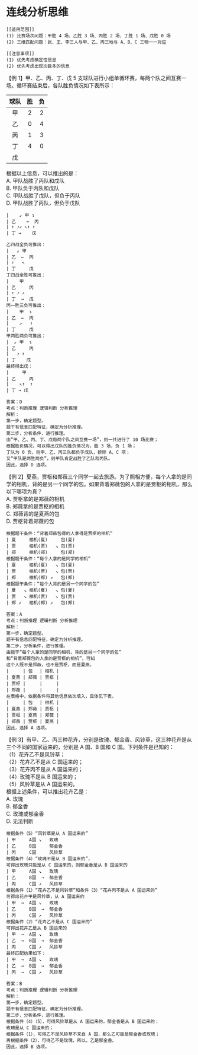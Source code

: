 # 连线分析思维

```
[[适用范围]]
(1) 比赛场次问题：甲胜 4 场、乙胜 3 场、丙胜 2 场、丁胜 1 场、戊胜 0 场
(2) 三维匹配问题：张、王、李三人与甲、乙、丙三地与 A、B、C 三物一一对应

[[注意事项]]
(1) 优先考虑确定性信息
(2) 优先考虑出现次数多的信息
```

【例 1】甲、乙、丙、丁、戊 5 支球队进行小组单循环赛，每两个队之间互赛一场。循环赛结束后，各队胜负情况如下表所示：

| 球队 | 胜  | 负  |
| :--: | :-: | :-: |
|  甲  |  2  |  2  |
|  乙  |  0  |  4  |
|  丙  |  1  |  3  |
|  丁  |  4  |  0  |
|  戊  |     |     |

根据以上信息，可以推出的是：  
A. 甲队战胜了丙队和戊队  
B. 甲队负于丙队和戊队  
C. 甲队战胜了戊队，但负于丙队  
D. 甲队战胜了丙队，但负于戊队

```
|    ↙ 甲 ↴
| 乙    ←  丙
| ↑ ⤴↗ ↖↑ ↑
| 丁 →    戊

乙四战全负可推出：
|   ↙ 甲
| 乙  ←  丙
| ↑   ↖
| 丁     戊
丁四战全胜可推出：
|    甲
| 乙     丙
| ↑ ⤴ ↗
| 丁  →  戊
丙一胜三负可推出：
|    甲  ↴
| 乙  ←  丙
|    ↗   ↑
| 丁     戊
甲两胜两负可推出：
|  ↙ 甲  ↴
| 乙     丙
|   ⤴ ↑
| 丁    戊
最终得出戊：
|     甲
| 乙     丙
|    ↖↑  ↑
| 丁 → 戊
```

```
答案：D
考点：判断推理 逻辑判断 分析推理
解析：
第一步，确定题型。
题干有信息匹配特征，确定为分析推理。
第二步，分析条件，进行推理。
由“甲、乙、丙、丁、戊每两个队之间互赛一场”，则一共进行了 10 场比赛；
根据胜负情况，可以得出戊队的胜负情况为，胜 3 场，负 1 场；
丁队为 0 负，则甲、乙、丙三队都负于戊队，排除 A、C 项；
又“甲队是两胜两负”，则甲队肯定战胜了乙队和丙队。
因此，选择 D 选项。
```

【例 2】夏燕，贾枢和郑薇三个同学一起去旅游。为了照相方便，每个人拿的是同学的相机，背的是另一个同学的包。如果背着郑薇包的人拿的是贾枢的相机，那么以下哪项为真？  
A. 贾枢拿的是郑薇的相机  
B. 郑薇拿的是贾枢的相机  
C. 郑薇背的是夏燕的包  
D. 贾枢背着郑薇的包

```
根据题干条件：“背着郑薇包得的人拿得是贾枢的相机”
| 夏     相机(夏)     包(夏)
| 贾     相机(贾)   ↘ 包(贾)
| 郑     相机(郑)     包(郑)
根据题干条件：“每个人拿的是同学的相机”
| 夏     相机(夏)   ↘ 包(夏)
| 贾     相机(贾)   ↘ 包(贾)
| 郑     相机(郑) ↗   包(郑)
根据题干条件：“每个人背的是另一个同学的包”
| 夏   ↘ 相机(夏)   ↘ 包(夏)
| 贾   ↘ 相机(贾)   ↘ 包(贾)
| 郑 ↗   相机(郑) ↗   包(郑)
```

```
答案：A
考点：判断推理 逻辑判断 分析推理
解析：
第一步，确定题型。
题干有信息匹配特征，确定为分析推理。
第二步，分析条件，进行推理。
由题干“每个人拿的是同学的相机，背的是另一个同学的包”
和“背着郑薇包的人拿的是贾枢的相机”，可知
这个人既不是郑薇，也不是贾枢，而是夏燕，
| 　　 | 包　 | 相机 |
| 夏燕 | 郑薇 | 贾枢 |
| 贾枢 | 　　 | 　　 |
| 郑薇 | 　　 | 　　 |
在表格中，依据条件将其他信息依次填入，具体见下表。
| 　　 | 包　 | 相机 |
| 夏燕 | 郑薇 | 贾枢 |
| 贾枢 | 夏燕 | 郑薇 |
| 郑薇 | 贾枢 | 夏燕 |
因此，选择 A 选项。
```

【例 3】有甲、乙、丙三种花卉，分别是玫瑰、郁金香、风铃草，这三种花卉是从三个不同的国家运来的，分别是 A 国、B 国和 C 国。下列条件是已知的：  
（1）花卉乙不是风铃草；  
（2）花卉乙不是从 C 国运来的；  
（3）花卉丙不是从 A 国运来的；  
（4）玫瑰不是从 B 国运来的；  
（5）风铃草是从 A 国运来的。  
根据上述条件，可以推出花卉乙是：  
A. 玫瑰  
B. 郁金香  
C. 玫瑰或郁金香  
D. 无法判断

```
根据条件（5）“风铃草是从 A 国运来的”
| 甲     A国 ↘   玫瑰
| 乙     B国     郁金香
| 丙     C国     风铃草
根据条件（4）“玫瑰不是从 B 国运来的”，
可得出玫瑰只能是从 C 国运来的，则郁金香是从 B 国运来的
| 甲     A国 ↘   玫瑰
| 乙     B国  →  郁金香
| 丙     C国 ↗   风铃草
根据条件（1）“花卉乙不是风铃草”和条件（3）“花卉丙不是从 A 国运来的”
可得出花卉甲是风铃草，从 A 国运来的
| 甲  →  A国 ↘   玫瑰
| 乙     B国  →  郁金香
| 丙     C国 ↗   风铃草
根据条件（2）“花卉乙不是从 C 国运来的”
可得出花卉乙是从 B 国运来的
| 甲  →  A国 ↘   玫瑰
| 乙  →  B国  →  郁金香
| 丙     C国 ↗   风铃草
最终匹配结果如下：
| 甲  →  A国 ↘   玫瑰
| 乙  →  B国  →  郁金香
| 丙  →  C国 ↗   风铃草
```

```
答案：B
考点：判断推理 逻辑判断 分析推理
解析：
第一步，确定题型。
题干有信息匹配特征，确定为分析推理。
第二步，分析条件，进行推理。
根据条件（4）（5），可得风铃草是从 A 国运来的，郁金香是从 B 国运来的；
玫瑰是从 C 国运来的；
根据条件（1），可得乙不是风铃草不来自 A 国，那么乙可能是郁金香或玫瑰；
再根据条件（2），可得乙不是玫瑰，所以，乙是郁金香。
因此，选择 B 选项。
```
